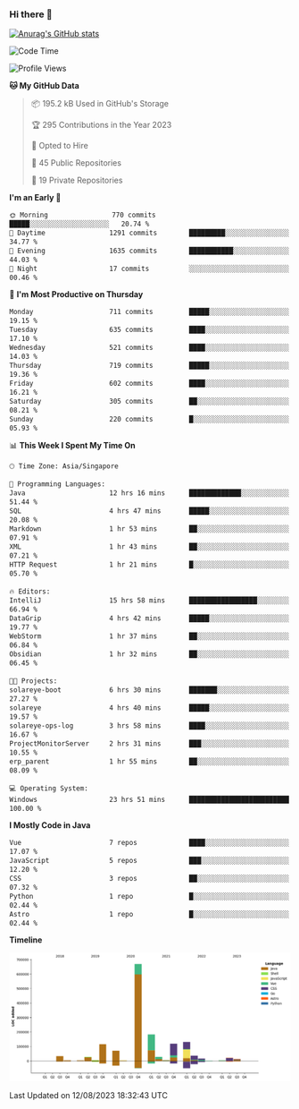 ### Hi there 👋

[![Anurag's GitHub stats](https://github-readme-stats.vercel.app/api?username=xiumu2017&show_icons=true&theme=radical)](https://github.com/anuraghazra/github-readme-stats)

<!--
**xiumu2017/xiumu2017** is a ✨ _special_ ✨ repository because its `README.md` (this file) appears on your GitHub profile.

Here are some ideas to get you started:

- 🔭 I’m currently working on ...
- 🌱 I’m currently learning ...
- 👯 I’m looking to collaborate on ...
- 🤔 I’m looking for help with ...
- 💬 Ask me about ...
- 📫 How to reach me: ...
- 😄 Pronouns: ...
- ⚡ Fun fact: ...
-->

<!--START_SECTION:waka-->
![Code Time](http://img.shields.io/badge/Code%20Time-1%2C648%20hrs%202%20mins-blue)

![Profile Views](http://img.shields.io/badge/Profile%20Views-0-blue)

**🐱 My GitHub Data** 

> 📦 195.2 kB Used in GitHub's Storage 
 > 
> 🏆 295 Contributions in the Year 2023
 > 
> 💼 Opted to Hire
 > 
> 📜 45 Public Repositories 
 > 
> 🔑 19 Private Repositories 
 > 
**I'm an Early 🐤** 

```text
🌞 Morning                770 commits         █████░░░░░░░░░░░░░░░░░░░░   20.74 % 
🌆 Daytime                1291 commits        █████████░░░░░░░░░░░░░░░░   34.77 % 
🌃 Evening                1635 commits        ███████████░░░░░░░░░░░░░░   44.03 % 
🌙 Night                  17 commits          ░░░░░░░░░░░░░░░░░░░░░░░░░   00.46 % 
```
📅 **I'm Most Productive on Thursday** 

```text
Monday                   711 commits         █████░░░░░░░░░░░░░░░░░░░░   19.15 % 
Tuesday                  635 commits         ████░░░░░░░░░░░░░░░░░░░░░   17.10 % 
Wednesday                521 commits         ████░░░░░░░░░░░░░░░░░░░░░   14.03 % 
Thursday                 719 commits         █████░░░░░░░░░░░░░░░░░░░░   19.36 % 
Friday                   602 commits         ████░░░░░░░░░░░░░░░░░░░░░   16.21 % 
Saturday                 305 commits         ██░░░░░░░░░░░░░░░░░░░░░░░   08.21 % 
Sunday                   220 commits         █░░░░░░░░░░░░░░░░░░░░░░░░   05.93 % 
```


📊 **This Week I Spent My Time On** 

```text
🕑︎ Time Zone: Asia/Singapore

💬 Programming Languages: 
Java                     12 hrs 16 mins      █████████████░░░░░░░░░░░░   51.44 % 
SQL                      4 hrs 47 mins       █████░░░░░░░░░░░░░░░░░░░░   20.08 % 
Markdown                 1 hr 53 mins        ██░░░░░░░░░░░░░░░░░░░░░░░   07.91 % 
XML                      1 hr 43 mins        ██░░░░░░░░░░░░░░░░░░░░░░░   07.21 % 
HTTP Request             1 hr 21 mins        █░░░░░░░░░░░░░░░░░░░░░░░░   05.70 % 

🔥 Editors: 
IntelliJ                 15 hrs 58 mins      █████████████████░░░░░░░░   66.94 % 
DataGrip                 4 hrs 42 mins       █████░░░░░░░░░░░░░░░░░░░░   19.77 % 
WebStorm                 1 hr 37 mins        ██░░░░░░░░░░░░░░░░░░░░░░░   06.84 % 
Obsidian                 1 hr 32 mins        ██░░░░░░░░░░░░░░░░░░░░░░░   06.45 % 

🐱‍💻 Projects: 
solareye-boot            6 hrs 30 mins       ███████░░░░░░░░░░░░░░░░░░   27.27 % 
solareye                 4 hrs 40 mins       █████░░░░░░░░░░░░░░░░░░░░   19.57 % 
solareye-ops-log         3 hrs 58 mins       ████░░░░░░░░░░░░░░░░░░░░░   16.67 % 
ProjectMonitorServer     2 hrs 31 mins       ███░░░░░░░░░░░░░░░░░░░░░░   10.55 % 
erp_parent               1 hr 55 mins        ██░░░░░░░░░░░░░░░░░░░░░░░   08.09 % 

💻 Operating System: 
Windows                  23 hrs 51 mins      █████████████████████████   100.00 % 
```

**I Mostly Code in Java** 

```text
Vue                      7 repos             ████░░░░░░░░░░░░░░░░░░░░░   17.07 % 
JavaScript               5 repos             ███░░░░░░░░░░░░░░░░░░░░░░   12.20 % 
CSS                      3 repos             ██░░░░░░░░░░░░░░░░░░░░░░░   07.32 % 
Python                   1 repo              █░░░░░░░░░░░░░░░░░░░░░░░░   02.44 % 
Astro                    1 repo              █░░░░░░░░░░░░░░░░░░░░░░░░   02.44 % 
```



**Timeline**

![Lines of Code chart](https://raw.githubusercontent.com/xiumu2017/xiumu2017/main/assets/bar_graph.png)


 Last Updated on 12/08/2023 18:32:43 UTC
<!--END_SECTION:waka-->
